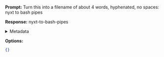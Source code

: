 **Prompt:**
Turn this into a filename of about 4 words, hyphenated, no spaces: nyxt to bash pipes

**Response:**
nyxt-to-bash-pipes

<details><summary>Metadata</summary>

- Duration: 1638 ms
- Datetime: 2023-10-14T10:38:12.970143
- Model: gpt-3.5-turbo-0613

</details>

**Options:**
```json
{}
```

